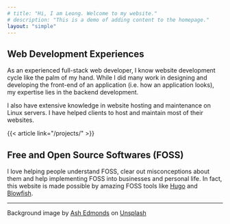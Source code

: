 ```yaml
---
# title: "Hi, I am Leong. Welcome to my website."
# description: "This is a demo of adding content to the homepage."
layout: "simple"
---
```


## Web Development Experiences

As an experienced full-stack web developer, I know website development cycle
like the palm of my hand. While I did many work in designing and developing the
front-end of an application (i.e. how an application looks), my expertise lies
in the backend development.

I also have extensive knowledge in website hosting and maintenance on Linux
servers. I have helped clients to host and maintain most of their websites.

<!-- {{< button href="/about/" target="_self" >}} -->
<!-- Technical Skillsets -->
<!-- {{< /button >}} -->

{{< article link="/projects/" >}}

## Free and Open Source Softwares (FOSS)

I love helping people understand FOSS, clear out misconceptions about them and
help implementing FOSS into businesses and personal life. In fact, this website
is made possible by amazing FOSS tools like [Hugo](https://gohugo.io/) and
[Blowfish](https://blowfish.page/).

<hr>
Background image by <a
href="https://unsplash.com/de/@badashphotos?utm_source=unsplash&utm_medium=referral&utm_content=creditCopyText">Ash
Edmonds</a> on <a
href="https://unsplash.com/photos/gcINRBbUxl0?utm_source=unsplash&utm_medium=referral&utm_content=creditCopyText">Unsplash</a>
